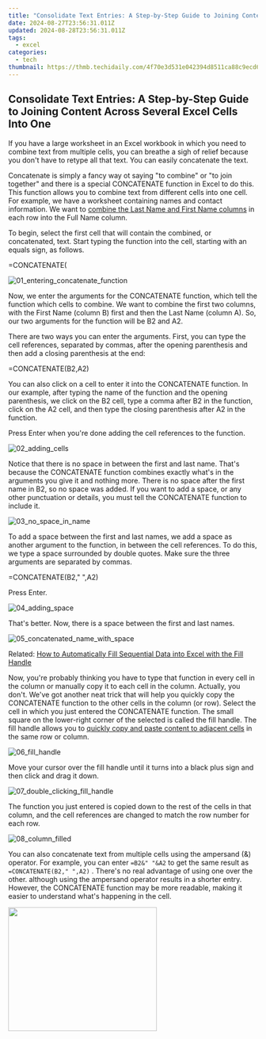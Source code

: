 ```yaml
---
title: "Consolidate Text Entries: A Step-by-Step Guide to Joining Content Across Several Excel Cells Into One"
date: 2024-08-27T23:56:31.011Z
updated: 2024-08-28T23:56:31.011Z
tags:
  - excel
categories:
  - tech
thumbnail: https://thmb.techidaily.com/4f70e3d531e042394d8511ca88c9ecd662d4633e7d60fe2b42adcca98c8caef1.png
---
```


## Consolidate Text Entries: A Step-by-Step Guide to Joining Content Across Several Excel Cells Into One

If you have a large worksheet in an Excel workbook in which you need to combine text from multiple cells, you can breathe a sigh of relief because you don't have to retype all that text. You can easily concatenate the text.

 Concatenate is simply a fancy way ot saying "to combine" or "to join together" and there is a special CONCATENATE function in Excel to do this. This function allows you to combine text from different cells into one cell. For example, we have a worksheet containing names and contact information. We want to [combine the Last Name and First Name columns](https://article-helps.techidaily.com/updated-2024-approved-elevate-your-drone-game-with-top-tier-lipo-tech/) in each row into the Full Name column.

 To begin, select the first cell that will contain the combined, or concatenated, text. Start typing the function into the cell, starting with an equals sign, as follows.

=CONCATENATE(

![01_entering_concatenate_function](https://static1.howtogeekimages.com/wordpress/wp-content/uploads/2016/11/01_entering_concatenate_function.png) 

 Now, we enter the arguments for the CONCATENATE function, which tell the function which cells to combine. We want to combine the first two columns, with the First Name (column B) first and then the Last Name (column A). So, our two arguments for the function will be B2 and A2.

 There are two ways you can enter the arguments. First, you can type the cell references, separated by commas, after the opening parenthesis and then add a closing parenthesis at the end:

=CONCATENATE(B2,A2)

 You can also click on a cell to enter it into the CONCATENATE function. In our example, after typing the name of the function and the opening parenthesis, we click on the B2 cell, type a comma after B2 in the function, click on the A2 cell, and then type the closing parenthesis after A2 in the function.

 Press Enter when you're done adding the cell references to the function.

![02_adding_cells](https://static1.howtogeekimages.com/wordpress/wp-content/uploads/2016/11/02_adding_cells.png) 

 Notice that there is no space in between the first and last name. That's because the CONCATENATE function combines exactly what's in the arguments you give it and nothing more. There is no space after the first name in B2, so no space was added. If you want to add a space, or any other punctuation or details, you must tell the CONCATENATE function to include it.

![03_no_space_in_name](https://static1.howtogeekimages.com/wordpress/wp-content/uploads/2016/11/03_no_space_in_name.png) 

 To add a space between the first and last names, we add a space as another argument to the function, in between the cell references. To do this, we type a space surrounded by double quotes. Make sure the three arguments are separated by commas.

=CONCATENATE(B2," ",A2)

 Press Enter.

![04_adding_space](https://static1.howtogeekimages.com/wordpress/wp-content/uploads/2016/11/04_adding_space.png) 

 That's better. Now, there is a space between the first and last names.

![05_concatenated_name_with_space](https://static1.howtogeekimages.com/wordpress/wp-content/uploads/2016/11/05_concatenated_name_with_space.png) 

Related: [How to Automatically Fill Sequential Data into Excel with the Fill Handle](https://visual-screen-recording.techidaily.com/new-in-2024-top-5-best-hdmi-21-gaming-monitors-ps5-compatible/) 

 Now, you're probably thinking you have to type that function in every cell in the column or manually copy it to each cell in the column. Actually, you don't. We've got another neat trick that will help you quickly copy the CONCATENATE function to the other cells in the column (or row). Select the cell in which you just entered the CONCATENATE function. The small square on the lower-right corner of the selected is called the fill handle. The fill handle allows you to [quickly copy and paste content to adjacent cells](https://visual-screen-recording.techidaily.com/new-in-2024-top-5-best-hdmi-21-gaming-monitors-ps5-compatible/) in the same row or column.

![06_fill_handle](https://static1.howtogeekimages.com/wordpress/wp-content/uploads/2016/11/06_fill_handle.png) 

 Move your cursor over the fill handle until it turns into a black plus sign and then click and drag it down.

![07_double_clicking_fill_handle](https://static1.howtogeekimages.com/wordpress/wp-content/uploads/2016/11/07_double_clicking_fill_handle.png) 

 The function you just entered is copied down to the rest of the cells in that column, and the cell references are changed to match the row number for each row.

![08_column_filled](https://static1.howtogeekimages.com/wordpress/wp-content/uploads/2016/11/08_column_filled.png) 

 You can also concatenate text from multiple cells using the ampersand (&) operator. For example, you can enter `=B2&" "&A2` to get the same result as `=CONCATENATE(B2," ",A2)` . There's no real advantage of using one over the other. although using the ampersand operator results in a shorter entry. However, the CONCATENATE function may be more readable, making it easier to understand what's happening in the cell.

<ins class="adsbygoogle"
     style="display:block"
     data-ad-format="autorelaxed"
     data-ad-client="ca-pub-7571918770474297"
     data-ad-slot="1223367746"></ins>



<ins class="adsbygoogle"
     style="display:block"
     data-ad-client="ca-pub-7571918770474297"
     data-ad-slot="8358498916"
     data-ad-format="auto"
     data-full-width-responsive="true"></ins>



<!-- affiliate ads begin -->
<a href="https://boody-eco-wear.pxf.io/c/5597632/1567905/13846" target="_top" id="1567905"><img src="//a.impactradius-go.com/display-ad/13846-1567905" border="0" alt="" width="300" height="250"/></a><img height="0" width="0" src="https://imp.pxf.io/i/5597632/1567905/13846" style="position:absolute;visibility:hidden;" border="0" />
<!-- affiliate ads end -->